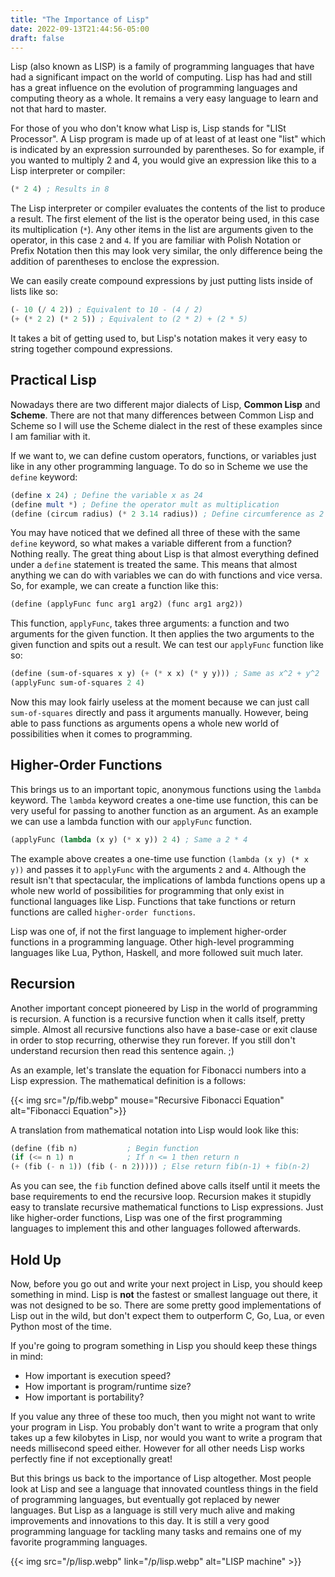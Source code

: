 ```yaml
---
title: "The Importance of Lisp"
date: 2022-09-13T21:44:56-05:00
draft: false
---
```


Lisp (also known as LISP) is a family of programming languages that have had a
significant impact on the world of computing. Lisp has had and still
has a great influence on the evolution of programming languages and computing
theory as a whole. It remains a very easy language to learn and not that hard
to master. 

For those of you who don't know what Lisp is, Lisp stands for "LISt Processor".
A Lisp program is made up of at least of at least one "list" which is
indicated by an expression surrounded by parentheses. So for example,
if you wanted to multiply 2 and 4, you would give an expression like this
to a Lisp interpreter or compiler:

``` scheme
(* 2 4) ; Results in 8
```

The Lisp interpreter or compiler evaluates the contents of the list to
produce a result. The first element of the list is the operator being used,
in this case its multiplication (`*`). Any other items in the list are
arguments given to the operator, in this case `2` and `4`. If you are familiar
with Polish Notation or Prefix Notation then this may look very similar, the
only difference being the addition of parentheses to enclose the expression.

We can easily create compound expressions by just putting lists inside of
lists like so:

``` scheme
(- 10 (/ 4 2)) ; Equivalent to 10 - (4 / 2)
(+ (* 2 2) (* 2 5)) ; Equivalent to (2 * 2) + (2 * 5)
```

It takes a bit of getting used to, but Lisp's notation makes it very easy to
string together compound expressions.

## Practical Lisp

Nowadays there are two different major dialects of Lisp, **Common Lisp** and
**Scheme**. There are not that many differences between Common Lisp and
Scheme so I will use the Scheme dialect in the rest of these examples since
I am familiar with it.

If we want to, we can define custom operators, functions, or variables just
like in any other programming language. To do so in Scheme we use the
`define` keyword:

``` scheme
(define x 24) ; Define the variable x as 24
(define mult *) ; Define the operator mult as multiplication
(define (circum radius) (* 2 3.14 radius)) ; Define circumference as 2 * π * radius
```

You may have noticed that we defined all three of these with the same `define`
keyword, so what makes a variable different from a function? Nothing really.
The great thing about Lisp is that almost everything defined under a `define`
statement is treated the same. This means that almost anything we can do with
variables we can do with functions and vice versa. So, for example, we can
create a function like this:

``` scheme
(define (applyFunc func arg1 arg2) (func arg1 arg2))
```

This function, `applyFunc`, takes three arguments: a function and two arguments
for the given function. It then applies the two arguments to the given function
and spits out a result. We can test our `applyFunc` function like so:

``` scheme
(define (sum-of-squares x y) (+ (* x x) (* y y))) ; Same as x^2 + y^2
(applyFunc sum-of-squares 2 4)
```

Now this may look fairly useless at the moment because we can just call
`sum-of-squares` directly and pass it arguments manually. However, being able
to pass functions as arguments opens a whole new world of possibilities when
it comes to programming.

## Higher-Order Functions

This brings us to an important topic, anonymous functions using the `lambda`
keyword. The `lambda` keyword creates a one-time use function, this can be
very useful for passing to another function as an argument. As an example we
can use a lambda function with our `applyFunc` function.

``` scheme
(applyFunc (lambda (x y) (* x y)) 2 4) ; Same a 2 * 4
```

The example above creates a one-time use function `(lambda (x y) (* x y))`
and passes it to `applyFunc` with the arguments `2` and `4`. Although the
result isn't that spectacular, the implications of lambda functions opens up
a whole new world of possibilities for programming that only exist in
functional languages like Lisp. Functions that take functions or return
functions are called `higher-order functions`.

Lisp was one of, if not the first language to implement higher-order functions
in a programming language. Other high-level programming languages like Lua,
Python, Haskell, and more followed suit much later.

## Recursion

Another important concept pioneered by Lisp in the world of programming is
recursion. A function is a recursive function when it calls itself, pretty
simple. Almost all recursive functions also have a base-case or exit clause
in order to stop recurring, otherwise they run forever.
If you still don't understand recursion then read this sentence again. ;)

As an example, let's translate the equation for Fibonacci numbers into a
Lisp expression. The mathematical definition is a follows:

{{< img src="/p/fib.webp" mouse="Recursive Fibonacci Equation" alt="Fibonacci Equation">}}

A translation from mathematical notation into Lisp would look like this:

``` scheme
(define (fib n)			  ; Begin function
(if (<= n 1) n			  ; If n <= 1 then return n
(+ (fib (- n 1)) (fib (- n 2))))) ; Else return fib(n-1) + fib(n-2)
```

As you can see, the `fib` function defined above calls itself until it meets
the base requirements to end the recursive loop. Recursion makes it stupidly
easy to translate recursive mathematical functions to Lisp expressions.
Just like higher-order functions, Lisp was one of the first programming languages
to implement this and other languages followed afterwards.

## Hold Up

Now, before you go out and write your next project in Lisp, you should keep
something in mind. Lisp is **not** the fastest or smallest language out there, it
was not designed to be so. There are some pretty good implementations of Lisp
out in the wild, but don't expect them to outperform C, Go, Lua, or even
Python most of the time.

If you're going to program something in Lisp you should keep these things in
mind:

- How important is execution speed?
- How important is program/runtime size?
- How important is portability?

If you value any three of these too much, then you might not want to write
your program in Lisp. You probably don't want to write a program that only
takes up a few kilobytes in Lisp, nor would you want to write a program that
needs millisecond speed either. However for all other needs Lisp works
perfectly fine if not exceptionally great!

But this brings us back to the importance of Lisp altogether. Most people
look at Lisp and see a language that innovated countless things in the field
of programming languages, but eventually got replaced by newer languages. But
Lisp as a language is still very much alive and making improvements and
innovations to this day. It is still a very good programming language for
tackling many tasks and remains one of my favorite programming languages.

{{< img src="/p/lisp.webp" link="/p/lisp.webp" alt="LISP machine" >}}
